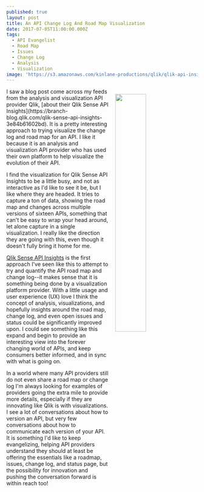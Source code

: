 ```yaml
---
published: true
layout: post
title: An API Change Log And Road Map Visualization
date: 2017-07-05T11:00:00.000Z
tags:
  - API Evangelist
  - Road Map
  - Issues
  - Change Log
  - Analysis
  - Visualization
image: 'https://s3.amazonaws.com/kinlane-productions/qlik/qlik-api-insights.png'
---
```

<p><a href="https://api-insights.qlik.com/#/overview-page"><img src="https://s3.amazonaws.com/kinlane-productions/qlik/qlik-api-insights.png" align="right" width="40%" style="padding: 15px;" /></a></p>I saw a blog post come across my feeds from the analysis and visualization API provider Qlik, [about their Qlik Sense API Insights](https://branch-blog.qlik.com/qlik-sense-api-insights-3e84b61602bd). It is a pretty interesting approach to trying visualize the change log and road map for an API. I like it because it is an analysis and visualization API provider who has used their own platform to help visualize the evolution of their API.

I find the visualization for Qlik Sense API Insights to be a little busy, and not as interactive as I'd like to see it be, but I like where they are headed. It tries to capture a ton of data, showing the road map and changes across multiple versions of sixteen APIs, something that can't be easy to wrap your head around, let alone capture in a single visualization. I really like the direction they are going with this, even though it doesn't fully bring it home for me.

[Qlik Sense API Insights](https://api-insights.qlik.com/#/overview-page) is the first approach I've seen like this to attempt to try and quantify the API road map and change log--it makes sense that it is something being done by a visualization platform provider. With a little usage and user experience (UX) love I think the concept of analysis, visualizations, and hopefully insights around the road map, change log, and even open issues and status could be significantly improved upon. I could see something like this expand and begin to provide an interesting view into the forever changing world of APIs, and keep consumers better informed, and in sync with what is going on.

In a world where many API providers still do not even share a road map or change log I'm always looking for examples of providers going the extra mile to provide more details, especially if they are innovating like Qlik is with visualizations. I see a lot of conversations about how to version an API, but very few conversations about how to communicate each version of your API. It is something I'd like to keep evangelizing, helping API providers understand they should at least be offering the essentials like a roadmap, issues, change log, and status page, but the possibility for innovation and pushing the conversation forward is within reach too!
